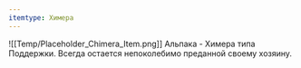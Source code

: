 ```yaml
---
itemtype: Химера
---
```

![[Temp/Placeholder_Chimera_Item.png]]
Альпака - Химера типа Поддержки. Всегда остается непоколебимо преданной своему хозяину.

